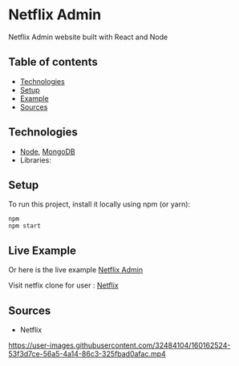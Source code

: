 # Netflix Admin

Netflix Admin website built with React and Node

## Table of contents

- [Technologies](#technologies)
- [Setup](#setup)
- [Example](#example)
- [Sources](#sources)

## Technologies

- [Node](https://github.com/nodejs/node), [MongoDB](https://www.mongodb.com/)
- Libraries:

## Setup

To run this project, install it locally using npm (or yarn):

```
npm
npm start
```

## Live Example

Or here is the live example [Netflix Admin](https://netflixtht.herokuapp.com/)

Visit netfix clone for user : [Netflix](https://netflixtht.herokuapp.com/)

## Sources

- Netflix

https://user-images.githubusercontent.com/32484104/160162524-53f3d7ce-56a5-4a14-86c3-325fbad0afac.mp4
